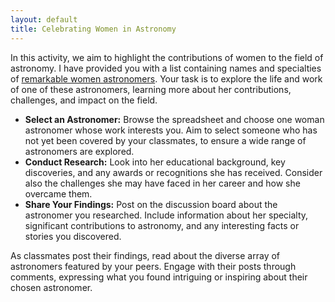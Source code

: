 ```yaml
---
layout: default
title: Celebrating Women in Astronomy
---
```


In this activity, we aim to highlight the contributions of women to the field of astronomy. I have provided you with a list containing names and specialties of [remarkable women astronomers](https://storage.googleapis.com/avh-lessons/women-in-astronomy.pdf). Your task is to explore the life and work of one of these astronomers, learning more about her contributions, challenges, and impact on the field.

- **Select an Astronomer:** Browse the spreadsheet and choose one woman astronomer whose work interests you. Aim to select someone who has not yet been covered by your classmates, to ensure a wide range of astronomers are explored.
- **Conduct Research:** Look into her educational background, key discoveries, and any awards or recognitions she has received. Consider also the challenges she may have faced in her career and how she overcame them.
- **Share Your Findings:** Post on the discussion board about the astronomer you researched. Include information about her specialty, significant contributions to astronomy, and any interesting facts or stories you discovered.

As classmates post their findings, read about the diverse array of astronomers featured by your peers. Engage with their posts through comments, expressing what you found intriguing or inspiring about their chosen astronomer.
